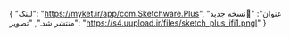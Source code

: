 {
  "لینک": "https://myket.ir/app/com.Sketchware.Plus",
  "عنوان": "🥳نسخه جدید منتشر شد.",
  "تصویر": "https://s4.uupload.ir/files/sketch_plus_ifi1.pngl"
}
